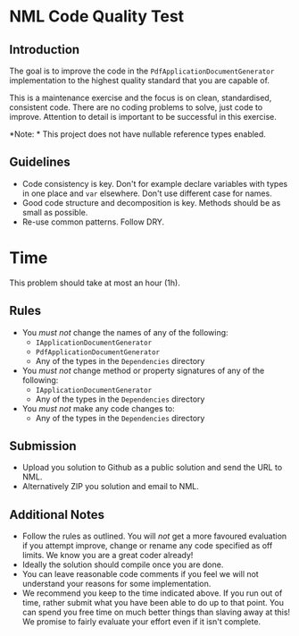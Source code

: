 ﻿# NML Code Quality Test
## Introduction
The goal is to improve the code in the `PdfApplicationDocumentGenerator` 
implementation to the highest quality standard that you are capable of. 

This is a maintenance exercise and the focus is on clean, standardised,
consistent code. There are no coding problems to solve, just code to improve.
Attention to detail is important to be successful in this exercise.

*Note: * This project does not have nullable reference types enabled.

## Guidelines
- Code consistency is key. Don't for example declare variables with types in one place and `var` elsewhere. 
Don't use different case for names.
- Good code structure and decomposition is key. Methods should be as small as possible.
- Re-use common patterns. Follow DRY.

# Time
This problem should take at most an hour (1h). 

## Rules
  - You *must not* change the names of any of the following:
    - `IApplicationDocumentGenerator`
    - `PdfApplicationDocumentGenerator`
    - Any of the types in the `Dependencies` directory
  - You *must not*  change method or property signatures of any of the following:
    - `IApplicationDocumentGenerator`
    - Any of the types in the `Dependencies` directory
  - You *must not*  make any code changes to:
    - Any of the types in the `Dependencies` directory
  
 ## Submission
  - Upload you solution to Github as a public solution and send the URL to NML. 
  - Alternatively ZIP you solution and email to NML.    
  
  ## Additional Notes
  - Follow the rules as outlined. You will *not* get a more favoured 
    evaluation if you attempt improve, change or rename any code specified 
    as off limits. We know you are a great coder already!
  - Ideally the solution should compile once you are done.
  - You can leave reasonable code comments if you feel we 
    will not understand your reasons for some implementation.
  - We recommend you keep to the time indicated above. If
    you run out of time, rather submit what you have been able
    to do up to that point. You can spend you free time on
    much better things than slaving away at this! We promise to fairly evaluate your 
    effort even if it isn't complete.    